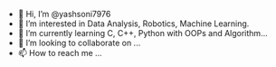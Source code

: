 - 👋 Hi, I’m @yashsoni7976
- 👀 I’m interested in Data Analysis, Robotics, Machine Learning.
- 🌱 I’m currently learning C, C++, Python with OOPs and Algorithm...
- 💞️ I’m looking to collaborate on ...
- 📫 How to reach me ...

<!---
yashsoni7976/yashsoni7976 is a ✨ special ✨ repository because its `README.md` (this file) appears on your GitHub profile.
You can click the Preview link to take a look at your changes.
--->
